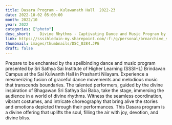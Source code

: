 ```yaml
---
title: Dasara Program - Kulawanath Hall  2022-23
date: 2022-10-02 05:00:00
month: 2022/10
year: 2022
categories: ["photo"]
desc_short:    Divine Rhythms - Captivating Dance and Music Program by SSSIHL Brindavan Campus at Sai Kulwanth Hall, Prashanti Nilayam
link: https://sssihleduin-my.sharepoint.com/:f:/g/personal/brnarchive_sssihl_edu_in/ErUpLGDBlItLvSrKwflpQAMB17DFRfA67VysqYr8RCM8oQ?e=xwiLpJ
thumbnail: images/thumbnails/DSC_0384.JPG
draft: false
---
```


 Prepare to be enchanted by the spellbinding dance and music program presented by Sri Sathya Sai Institute of Higher Learning (SSSIHL) Brindavan Campus at the Sai Kulwanth Hall in Prashanti Nilayam. Experience a mesmerizing fusion of graceful dance movements and melodious music that transcends boundaries. The talented performers, guided by the divine inspiration of Bhagawan Sri Sathya Sai Baba, take the stage, immersing the audience in a world of divine rhythms. Witness the seamless coordination, vibrant costumes, and intricate choreography that bring alive the stories and emotions depicted through their performances. This Dasara program is a divine offering that uplifts the soul, filling the air with joy, devotion, and divine bliss.
